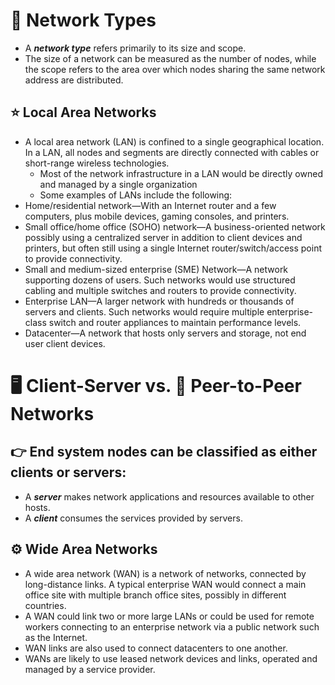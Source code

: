 # 🦖 Network Types 
- A ***network type*** refers primarily to its size and scope.
- The size of a network can be measured as the number of nodes, while the scope refers to the area over which nodes sharing the same network address are distributed.
## ⭐ Local Area Networks
  - A local area network (LAN) is confined to a single geographical location. In a LAN, all nodes and segments are directly connected with cables or short-range wireless technologies. 
      - Most of the network infrastructure in a LAN would be directly owned and managed by a single organization
      - Some examples of LANs include the following:
- Home/residential network—With an Internet router and a few computers, plus mobile devices, gaming consoles, and printers.
- Small office/home office (SOHO) network—A business-oriented network possibly using a centralized server in addition to client devices and printers, but often still       using a single Internet router/switch/access point to provide connectivity.
- Small and medium-sized enterprise (SME) Network—A network supporting dozens of users. Such networks would use structured cabling and multiple switches and routers to provide connectivity.
- Enterprise LAN—A larger network with hundreds or thousands of servers and clients. Such networks would require multiple enterprise-class switch and router appliances to maintain performance levels.
- Datacenter—A network that hosts only servers and storage, not end user client devices.
##
# 🖥️ Client-Server vs. 🤝 Peer-to-Peer Networks 
## 👉 **End system nodes** can be classified as either clients or servers:

- A ***server*** makes network applications and resources available to other hosts.
- A ***client*** consumes the services provided by servers.

## ⚙️ Wide Area Networks
- A wide area network (WAN) is a network of networks, connected by long-distance links. A typical enterprise WAN would connect a main office site with multiple branch office sites, possibly in different countries.
- A WAN could link two or more large LANs or could be used for remote workers connecting to an enterprise network via a public network such as the Internet.
- WAN links are also used to connect datacenters to one another.
- WANs are likely to use leased network devices and links, operated and managed by a service provider.
